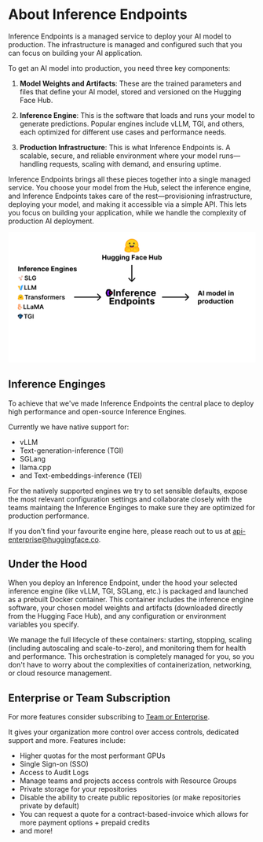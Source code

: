 # About Inference Endpoints

Inference Endpoints is a managed service to deploy your AI model to production. The infrastructure is managed and configured such that
you can focus on building your AI application. 

To get an AI model into production, you need three key components:

1. **Model Weights and Artifacts**: These are the trained parameters and files that define your AI model, stored and versioned on the
Hugging Face Hub.

2. **Inference Engine**: This is the software that loads and runs your model to generate predictions. Popular engines include vLLM, TGI, and
others, each optimized for different use cases and performance needs.

3. **Production Infrastructure**: This is what Inference Endpoints is. A scalable, secure, and reliable environment where your model runs—handling
requests, scaling with demand, and ensuring uptime.

Inference Endpoints brings all these pieces together into a single managed service. You choose your model from the Hub, select the
inference engine, and Inference Endpoints takes care of the rest—provisioning infrastructure, deploying your model, and making it
accessible via a simple API. This lets you focus on building your application, while we handle the complexity of production AI deployment.

![about](https://raw.githubusercontent.com/huggingface/hf-endpoints-documentation/main/assets/about.png)

## Inference Enginges

To achieve that we've made Inference Endpoints the central place to deploy high performance and open-source Inference Engines.

Currently we have native support for:
- vLLM
- Text-generation-inference (TGI)
- SGLang
- llama.cpp
- and Text-embeddings-inference (TEI)

For the natively supported engines we try to set sensible defaults, expose the most relevant configuration settings and collaborate closely
with the teams maintaing the Inference Enginges to make sure they are optimized for production performance.

If you don't find your favourite engine here, please reach out to us at [api-enterprise@huggingface.co](api-enterprise@huggingface.co).

## Under the Hood

When you deploy an Inference Endpoint, under the hood your selected inference engine (like vLLM, TGI, SGLang, etc.) is packaged
and launched as a prebuilt Docker container. This container includes the inference engine software, your chosen model
weights and artifacts (downloaded directly from the Hugging Face Hub), and any configuration or environment variables you specify.

We manage the full lifecycle of these containers: starting, stopping, scaling (including autoscaling and scale-to-zero),
and monitoring them for health and performance. This orchestration is completely managed for you, so you don't have to worry about
the complexities of containerization, networking, or cloud resource management.

## Enterprise or Team Subscription

For more features consider subscribing to [Team or Enterprise](https://huggingface.co/enterprise).

It gives your organization more control over access controls, dedicated support and more. Features include:
- Higher quotas for the most performant GPUs
- Single Sign-on (SSO)
- Access to Audit Logs
- Manage teams and projects access controls with Resource Groups
- Private storage for your repositories
- Disable the ability to create public repositories (or make repositories private by default)
- You can request a quote for a contract-based-invoice which allows for more payment options + prepaid credits
- and more! 
